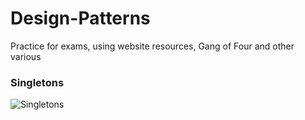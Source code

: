 # Design-Patterns
Practice for exams, using website resources, Gang of Four and other various

### Singletons
![Singletons](https://sourcemaking.com/files/v2/content/patterns/singleton1.svg "Singletons Diagram")

